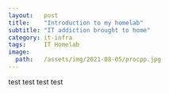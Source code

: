 ```yaml
---
layout:   post
title:    "Introduction to my homelab"
subtitle: "IT addiction brought to home"
category: it-infra
tags:     IT Homelab
image:
  path:   /assets/img/2021-08-05/procpp.jpg
---
```


test 
test
test
test